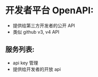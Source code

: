 # 开发者平台 OpenAPI:

- 提供给第三方开发者的公开 API
- 类似 github v3, v4 API

## 服务列表:

- api key 管理
- 提供给开发者的开放 api

